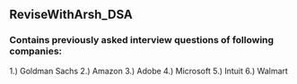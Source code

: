 ## ReviseWithArsh_DSA
### Contains previously asked interview questions of following companies:
1.) Goldman Sachs
2.) Amazon
3.) Adobe
4.) Microsoft
5.) Intuit
6.) Walmart